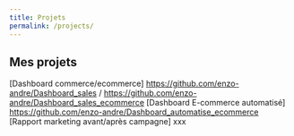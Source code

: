 ```yaml
---
title: Projets
permalink: /projects/
---
```


## Mes projets
[Dashboard commerce/ecommerce] https://github.com/enzo-andre/Dashboard_sales / https://github.com/enzo-andre/Dashboard_sales_ecommerce
[Dashboard E-commerce automatisé] https://github.com/enzo-andre/Dashboard_automatise_ecommerce
[Rapport marketing avant/après campagne] xxx
